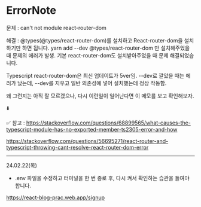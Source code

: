 # ErrorNote

문제 : can't not module react-router-dom

해결 : @types(@types/react-router-dom)를 설치하고 React-router-dom을 설치하기만 하면 됩니다.
yarn add --dev @types/react-router-dom 만 설치해주었을 때 문제의 에러가 발생. 기본 react-router-dom도 설치받아주었을 때 문제 해결되었습니다.

Typescript react-router-dom은 최신 업데이트가 5ver임.
--dev로 깔았을 때는 에러가 났는데, --dev를 지우고 일반 의존성에 넣어 설치했는데 정상 작동함.

왜 그런지는 아직 잘 모르겠으나, 다시 이런일이 일어난다면 이 메모를 보고 확인해보자.

⬇️

✅ 참고 : https://stackoverflow.com/questions/68899565/what-causes-the-typescript-module-has-no-exported-member-ts2305-error-and-how

https://stackoverflow.com/questions/56695271/react-router-and-typescript-throwing-cant-resolve-react-router-dom-error


<hr>


24.02.22(목)

- .env 파일을 수정하고 터미널을 한 번 종로 후, 다시 켜서 확인하는 습관을 들여야 합니다.


https://react-blog-prac.web.app/signup
